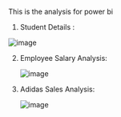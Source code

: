 This is the analysis for power bi 


1. Student Details :




![image](https://github.com/user-attachments/assets/7d2c4100-e1f0-433a-81fe-ca91b56c7986)

2. Employee Salary Analysis:



   ![image](https://github.com/user-attachments/assets/3d9e869d-c83b-450b-916f-115756011afc)

4. Adidas Sales Analysis:





   ![image](https://github.com/user-attachments/assets/ef66efa3-853c-4ae8-a48d-b6fb38e3c4a3)
